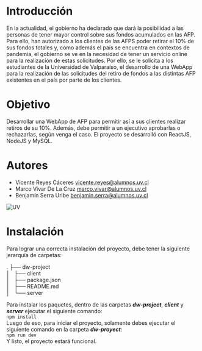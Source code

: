 # Introducción

En la actualidad, el gobierno ha declarado que dará la posibilidad a las personas de tener mayor control sobre sus fondos acumulados en las AFP. Para ello, han autorizado a los clientes de las AFPS poder retirar el 10% de sus fondos totales y, como además el país se encuentra en contextos de pandemia, el gobierno se ve en la necesidad de tener un servicio online para la realización de estas solicitudes. Por ello, se le solicita a los estudiantes de la Universidad de Valparaíso, el desarrollo de una WebApp para la realización de las solicitudes del retiro de fondos a las distintas AFP existentes en el país por parte de los clientes.

# Objetivo

Desarrollar una WebApp de AFP para permitir así a sus clientes realizar retiros de su 10%. Además, debe permitir a un ejecutivo aprobarlas o rechazarlas, según venga el caso. El proyecto se desarrolló con ReactJS, NodeJS y MySQL.

# Autores

- Vicente Reyes Cáceres <vicente.reyes@alumnos.uv.cl>
- Marco Vivar De La Cruz <marco.vivar@alumnos.uv.cl>
- Benjamín Serra Uribe <benjamin.serra@alumnos.uv.cl>

![UV](https://uv.cl/images/menu_marca_mono.png)

# Instalación

Para lograr una correcta instalación del proyecto, debe tener la siguiente jerarquía de carpetas:

.
├── dw-project  
│   ├── client  
│   ├── package.json  
│   ├── README.md  
│   └── server

Para instalar los paquetes, dentro de las carpetas **_dw-project_**, **_client_** y **_server_** ejecutar el siguiente comando:  
 `npm install`  
Luego de eso, para iniciar el proyecto, solamente debes ejecutar el siguiente comando en la carpeta **_dw-proyect_**:  
`npm run dev`  
Y listo, el proyecto estará funcional.
